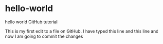 # hello-world
hello world GitHub tutorial

This is my first edit to a file on GitHub. I have typed this line
and this line and now I am going to commit the changes
